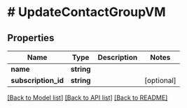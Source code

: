 # # UpdateContactGroupVM

## Properties

Name | Type | Description | Notes
------------ | ------------- | ------------- | -------------
**name** | **string** |  |
**subscription_id** | **string** |  | [optional]

[[Back to Model list]](../../README.md#models) [[Back to API list]](../../README.md#endpoints) [[Back to README]](../../README.md)
